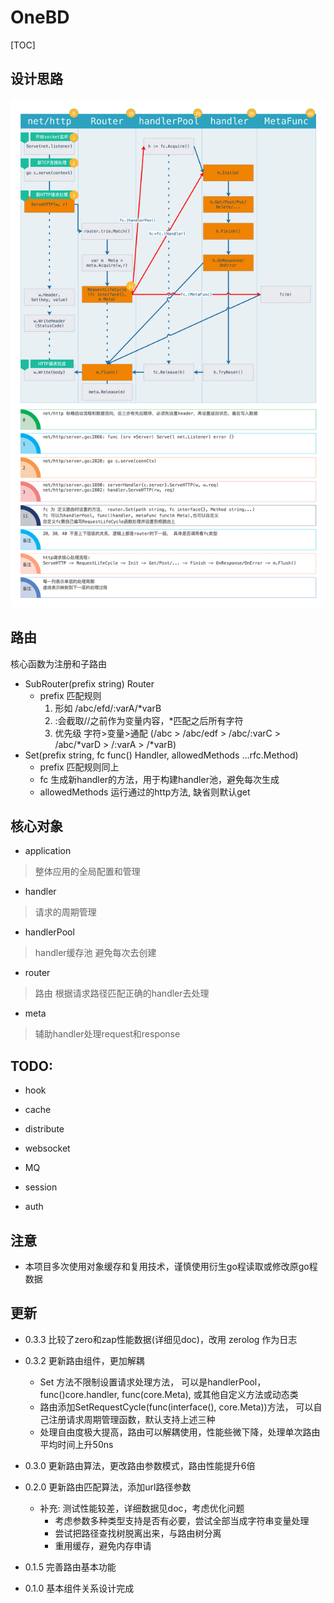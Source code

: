 # OneBD

[TOC]

## 设计思路

![onebd 设计](doc/onebd设计.png)


## 路由

核心函数为注册和子路由

- SubRouter(prefix string) Router
    - prefix 匹配规则
        1. 形如 /abc/efd/:varA/*varB
        2. :会截取//之前作为变量内容，*匹配之后所有字符
        3. 优先级 字符>变量>通配 (/abc > /abc/edf > /abc/:varC > /abc/*varD > /:varA > /*varB)
- Set(prefix string, fc func() Handler, allowedMethods ...rfc.Method)
    - prefix 匹配规则同上
    - fc 生成新handler的方法，用于构建handler池，避免每次生成
    - allowedMethods 运行通过的http方法, 缺省则默认get

## 核心对象

- application

> 整体应用的全局配置和管理

- handler 

> 请求的周期管理

- handlerPool

> handler缓存池 避免每次去创建

- router

> 路由 根据请求路径匹配正确的handler去处理

- meta 

> 辅助handler处理request和response 


## TODO:

- hook

- cache

- distribute

- websocket

- MQ

- session

- auth


## 注意

- 本项目多次使用对象缓存和复用技术，谨慎使用衍生go程读取或修改原go程数据


## 更新

- 0.3.3 比较了zero和zap性能数据(详细见doc)，改用 zerolog 作为日志

- 0.3.2 更新路由组件，更加解耦
    - Set 方法不限制设置请求处理方法， 可以是handlerPool， func()core.handler, func(core.Meta), 或其他自定义方法或动态类
    - 路由添加SetRequestCycle(func(interface(), core.Meta))方法， 可以自己注册请求周期管理函数，默认支持上述三种
    - 处理自由度极大提高，路由可以解耦使用，性能些微下降，处理单次路由平均时间上升50ns

- 0.3.0 更新路由算法，更改路由参数模式，路由性能提升6倍

- 0.2.0 更新路由匹配算法，添加url路径参数
    - 补充: 测试性能较差，详细数据见doc，考虑优化问题
        - 考虑参数多种类型支持是否有必要，尝试全部当成字符串变量处理
        - 尝试把路径查找树脱离出来，与路由树分离
        - 重用缓存，避免内存申请

- 0.1.5 完善路由基本功能

- 0.1.0 基本组件关系设计完成